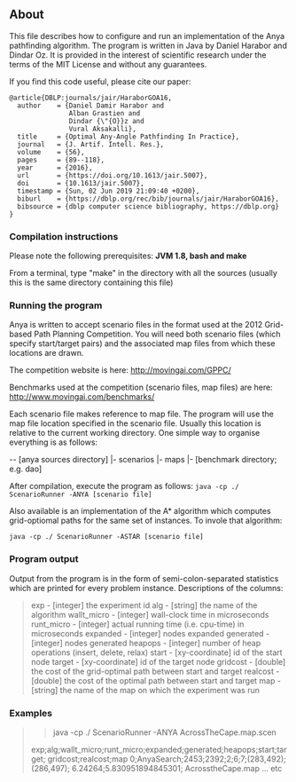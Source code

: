 ## About ##

This file describes how to configure and run an implementation of the Anya 
pathfinding algorithm. The program is written in Java by Daniel Harabor and 
Dindar Oz. It is provided in the interest of scientific research under the
terms of the MIT License and without any guarantees.

If you find this code useful, please cite our paper:

```
@article{DBLP:journals/jair/HaraborGOA16,
  author    = {Daniel Damir Harabor and
               Alban Grastien and
               Dindar {\"{O}}z and
               Vural Aksakalli},
  title     = {Optimal Any-Angle Pathfinding In Practice},
  journal   = {J. Artif. Intell. Res.},
  volume    = {56},
  pages     = {89--118},
  year      = {2016},
  url       = {https://doi.org/10.1613/jair.5007},
  doi       = {10.1613/jair.5007},
  timestamp = {Sun, 02 Jun 2019 21:09:40 +0200},
  biburl    = {https://dblp.org/rec/bib/journals/jair/HaraborGOA16},
  bibsource = {dblp computer science bibliography, https://dblp.org}
}
```

### Compilation instructions ####

Please note the following prerequisites: **JVM 1.8, bash and make**

From a terminal, type "make" in the directory with all the sources (usually 
this is the same directory containing this file)

### Running the program ###

Anya is written to accept scenario files in the format used at the 2012
Grid-based Path Planning Competition. You will need both scenario files
(which specify start/target pairs) and the associated map files from which
these locations are drawn.

The competition website is here:
http://movingai.com/GPPC/

Benchmarks used at the competition (scenario files, map files) are here:
http://www.movingai.com/benchmarks/

Each scenario file makes reference to map file. The program will use the
map file location specified in the scenario file. Usually this location
is relative to the current working directory. One simple way to 
organise everything is as follows:

-- [anya sources directory]
 |- scenarios
 |- maps
  |- [benchmark directory; e.g. dao] 

After compilation, execute the program as follows:
``java -cp ./ ScenarioRunner -ANYA [scenario file]``

Also available is an implementation of the A\* algorithm which computes
grid-optiomal paths for the same set of instances. To invole that algorithm:

``java -cp ./ ScenarioRunner -ASTAR [scenario file]``


### Program output ###

Output from the program is in the form of semi-colon-separated statistics 
which are printed for every problem instance. Descriptions of the columns:

> exp - [integer] the experiment id 
> alg - [string]  the name of the algorithm
> wallt_micro - [integer] wall-clock time in microseconds
> runt_micro - [integer] actual running time (i.e. cpu-time) in microseconds
> expanded - [integer] nodes expanded
> generated - [integer] nodes generated 
> heapops - [integer] number of heap operations (insert, delete, relax)
> start - [xy-coordinate] id of the start node
> target - [xy-coordinate] id of the target node
> gridcost - [double] the cost of the grid-optimal path between start and target
> realcost - [double] the cost of the optimal path between start and target
> map - [string] the name of the map on which the experiment was run

### Examples ###

> > java -cp ./ ScenarioRunner -ANYA AcrossTheCape.map.scen
> 
> exp;alg;wallt_micro;runt_micro;expanded;generated;heapops;start;target; gridcost;realcost;map
> 0;AnyaSearch;2453;2392;2;6;7;(283,492);(286,497); 6.24264;5.830951894845301; AcrosstheCape.map
> ... 
> etc


